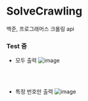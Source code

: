 # SolveCrawling
백준, 프로그래머스 크롤링 api 

### Test 중
- 모두 출력
![image](https://github.com/user-attachments/assets/fe1b7ecb-75a6-4224-a80f-167c51198ff1)

<br><br>

- 특정 번호만 출력
![image](https://github.com/user-attachments/assets/4b55c96d-2a12-4742-b1c9-930ecd0ccb63)
